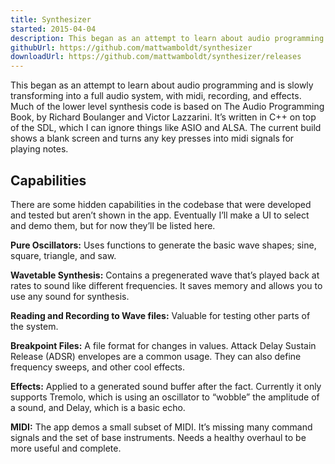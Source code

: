 ```yaml
---
title: Synthesizer
started: 2015-04-04
description: This began as an attempt to learn about audio programming and is slowly transforming into a full audio system, with midi, recording, and effects.
githubUrl: https://github.com/mattwamboldt/synthesizer
downloadUrl: https://github.com/mattwamboldt/synthesizer/releases
---
```

This began as an attempt to learn about audio programming and is slowly transforming into a full audio system, with midi, recording, and effects. Much of the lower level synthesis code is based on The Audio Programming Book, by Richard Boulanger and Victor Lazzarini.  It’s written in C++ on top of the SDL, which I can ignore things like ASIO and ALSA. The current build shows a blank screen and turns any key presses into midi signals for playing notes.

## Capabilities

There are some hidden capabilities in the codebase that were developed and tested but aren’t shown in the app. Eventually I’ll make a UI to select and demo them, but for now they’ll be listed here.

**Pure Oscillators:** Uses functions to generate the basic wave shapes; sine, square, triangle, and saw.

**Wavetable Synthesis:** Contains a pregenerated wave that’s played back at rates to sound like different frequencies. It saves memory and allows you to use any sound for synthesis.

**Reading and Recording to Wave files:** Valuable for testing other parts of the system.

**Breakpoint Files:** A file format for changes in values. Attack Delay Sustain Release (ADSR) envelopes are a common usage. They can also define frequency sweeps, and other cool effects.

**Effects:** Applied to a generated sound buffer after the fact. Currently it only supports Tremolo, which is using an oscillator to “wobble” the amplitude of a sound, and Delay, which is a basic echo.

**MIDI:** The app demos a small subset of MIDI. It’s missing many command signals and the set of base instruments. Needs a healthy overhaul to be more useful and complete.